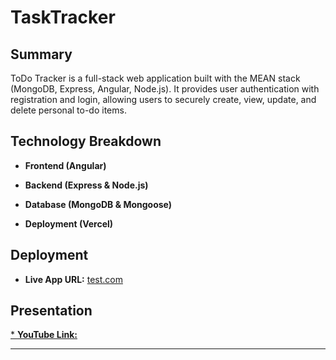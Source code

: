 # TaskTracker

## Summary

ToDo Tracker is a full-stack web application built with the MEAN stack (MongoDB, Express, Angular, Node.js). It provides user authentication with registration and login, allowing users to securely create, view, update, and delete personal to-do items. 

## Technology Breakdown

* **Frontend (Angular)**

* **Backend (Express & Node.js)**

* **Database (MongoDB & Mongoose)**

* **Deployment (Vercel)**


## Deployment

* **Live App URL:** [test.com](test.com)

## Presentation

[* **YouTube Link:** ](https://youtu.be/37MWk--XJxE)

---
